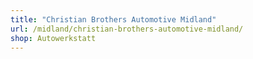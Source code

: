 ```yaml
---
title: "Christian Brothers Automotive Midland"
url: /midland/christian-brothers-automotive-midland/
shop: Autowerkstatt
---
```

